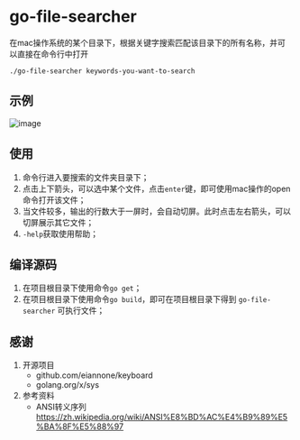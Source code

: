 # go-file-searcher
在mac操作系统的某个目录下，根据关键字搜索匹配该目录下的所有名称，并可以直接在命令行中打开
```
./go-file-searcher keywords-you-want-to-search
```
## 示例
![image](https://github.com/Carbs0126/go-file-searcher/assets/14228871/48ba4ca9-70bc-41c4-a16c-5735573560a7)

## 使用
1. 命令行进入要搜索的文件夹目录下；
2. 点击上下箭头，可以选中某个文件，点击``enter``键，即可使用mac操作的open命令打开该文件；
3. 当文件较多，输出的行数大于一屏时，会自动切屏。此时点击左右箭头，可以切屏展示其它文件；
4. `-help`获取使用帮助；

## 编译源码
1. 在项目根目录下使用命令``go get``；
2. 在项目根目录下使用命令``go build``，即可在项目根目录下得到 `go-file-searcher` 可执行文件；

## 感谢
1. 开源项目
   - github.com/eiannone/keyboard
   - golang.org/x/sys
2. 参考资料
   - ANSI转义序列 https://zh.wikipedia.org/wiki/ANSI%E8%BD%AC%E4%B9%89%E5%BA%8F%E5%88%97
